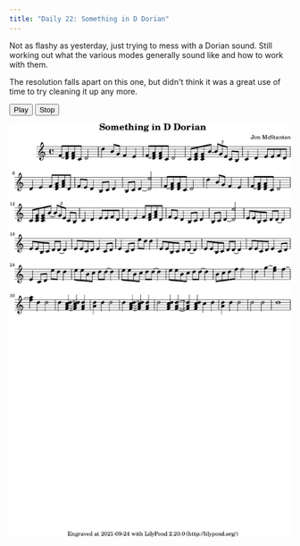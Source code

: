 ```yaml
---
title: "Daily 22: Something in D Dorian"
---
```


Not as flashy as yesterday, just trying to mess with a Dorian sound. Still working out what the various
modes generally sound like and how to work with them.


The resolution falls apart on this one, but didn't think it was a great use of time to try
cleaning it up any more.

<button onclick="MIDIjs.play('./daily-22.mid')">Play</button>
<button onclick="MIDIjs.stop()">Stop</button>

![](./daily-22.png "Music Piece")

<script type="text/javascript" src="https://www.midijs.net/lib/midi.js"></script>
